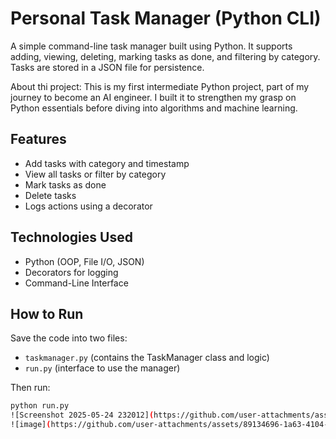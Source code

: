 # Personal Task Manager (Python CLI)

A simple command-line task manager built using Python. It supports adding, viewing, deleting, marking tasks as done, and filtering by category. Tasks are stored in a JSON file for persistence.

About thi project:
This is my first intermediate Python project, part of my journey to become an AI engineer. I built it to strengthen my grasp on Python essentials before diving into algorithms and machine learning.


## Features
- Add tasks with category and timestamp
- View all tasks or filter by category
- Mark tasks as done
- Delete tasks
- Logs actions using a decorator

## Technologies Used
- Python (OOP, File I/O, JSON)
- Decorators for logging
- Command-Line Interface

## How to Run
Save the code into two files:
- `taskmanager.py` (contains the TaskManager class and logic)
- `run.py` (interface to use the manager)

Then run:
```bash 
python run.py
![Screenshot 2025-05-24 232012](https://github.com/user-attachments/assets/8ee6b8fd-0758-46f3-9da4-63583b52cc3f)
![image](https://github.com/user-attachments/assets/89134696-1a63-4104-b00e-1f7a5105d11e)



